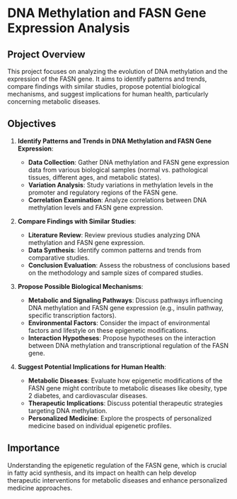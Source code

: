 # DNA Methylation and FASN Gene Expression Analysis
 
## Project Overview
This project focuses on analyzing the evolution of DNA methylation and the expression of the FASN gene. It aims to identify patterns and trends, compare findings with similar studies, propose potential biological mechanisms, and suggest implications for human health, particularly concerning metabolic diseases.

## Objectives

1. **Identify Patterns and Trends in DNA Methylation and FASN Gene Expression**:
   - **Data Collection**: Gather DNA methylation and FASN gene expression data from various biological samples (normal vs. pathological tissues, different ages, and metabolic states).
   - **Variation Analysis**: Study variations in methylation levels in the promoter and regulatory regions of the FASN gene.
   - **Correlation Examination**: Analyze correlations between DNA methylation levels and FASN gene expression.

2. **Compare Findings with Similar Studies**:
   - **Literature Review**: Review previous studies analyzing DNA methylation and FASN gene expression.
   - **Data Synthesis**: Identify common patterns and trends from comparative studies.
   - **Conclusion Evaluation**: Assess the robustness of conclusions based on the methodology and sample sizes of compared studies.

3. **Propose Possible Biological Mechanisms**:
   - **Metabolic and Signaling Pathways**: Discuss pathways influencing DNA methylation and FASN gene expression (e.g., insulin pathway, specific transcription factors).
   - **Environmental Factors**: Consider the impact of environmental factors and lifestyle on these epigenetic modifications.
   - **Interaction Hypotheses**: Propose hypotheses on the interaction between DNA methylation and transcriptional regulation of the FASN gene.

4. **Suggest Potential Implications for Human Health**:
   - **Metabolic Diseases**: Evaluate how epigenetic modifications of the FASN gene might contribute to metabolic diseases like obesity, type 2 diabetes, and cardiovascular diseases.
   - **Therapeutic Implications**: Discuss potential therapeutic strategies targeting DNA methylation.
   - **Personalized Medicine**: Explore the prospects of personalized medicine based on individual epigenetic profiles.

## Importance

Understanding the epigenetic regulation of the FASN gene, which is crucial in fatty acid synthesis, and its impact on health can help develop therapeutic interventions for metabolic diseases and enhance personalized medicine approaches.
